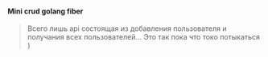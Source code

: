 #### Mini crud golang fiber 
> Всего лишь api состоящая из добавления пользователя и получания всех пользователей... Это так пока что токо потыкаться )
